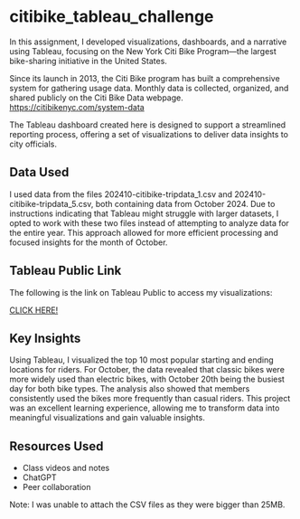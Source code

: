 # citibike_tableau_challenge

In this assignment, I developed visualizations, dashboards, and a narrative using Tableau, focusing on the New York Citi Bike Program—the largest bike-sharing initiative in the United States.

Since its launch in 2013, the Citi Bike program has built a comprehensive system for gathering usage data. Monthly data is collected, organized, and shared publicly on the Citi Bike Data webpage. https://citibikenyc.com/system-data

The Tableau dashboard created here is designed to support a streamlined reporting process, offering a set of visualizations to deliver data insights to city officials.

## Data Used
I used data from the files 202410-citibike-tripdata_1.csv and 202410-citibike-tripdata_5.csv, both containing data from October 2024. Due to instructions indicating that Tableau might struggle with larger datasets, I opted to work with these two files instead of attempting to analyze data for the entire year. This approach allowed for more efficient processing and focused insights for the month of October.

## Tableau Public Link
The following is the link on Tableau Public to access my visualizations:

[CLICK HERE!](https://public.tableau.com/views/NewCitiBikeViz/StartStations?:language=en-US&:sid=&:redirect=auth&:display_count=n&:origin=viz_share_link)

## Key Insights
Using Tableau, I visualized the top 10 most popular starting and ending locations for riders. For October, the data revealed that classic bikes were more widely used than electric bikes, with October 20th being the busiest day for both bike types. The analysis also showed that members consistently used the bikes more frequently than casual riders. This project was an excellent learning experience, allowing me to transform data into meaningful visualizations and gain valuable insights.

## Resources Used
+ Class videos and notes
+ ChatGPT
+ Peer collaboration
  
Note: I was unable to attach the CSV files as they were bigger than 25MB.
